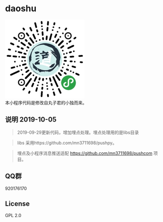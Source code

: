 # daoshu
![image](https://github.com/mn3711698/daoshu/blob/master/qrcode.jpg)
<br>本小程序代码是修改自丸子君的小独而来。

## 说明  2019-10-05
> 2019-09-29更新代码，增加埋点处理。埋点处理用的是libs目录

> libs 采用https://github.com/mn3711698/pushpy。

> 埋点及小程序消息推送适配 https://github.com/mn3711698/pushcom 项目。



##   QQ群
920176170

## License
GPL 2.0